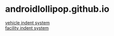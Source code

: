 # androidlollipop.github.io
[vehicle indent system](https://androidlollipop.github.io/indent-system/)  
[facility indent system](https://androidlollipop.github.io/stingrayroute-indent-system/)
